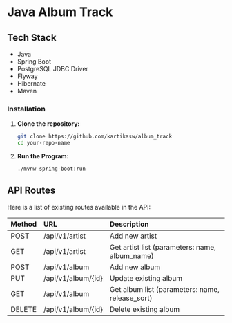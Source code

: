 # Java Album Track

## Tech Stack

- Java
- Spring Boot
- PostgreSQL JDBC Driver
- Flyway
- Hibernate
- Maven

### Installation

1. **Clone the repository:**

    ```sh
    git clone https://github.com/kartikasw/album_track
    cd your-repo-name
    ```
    
2. **Run the Program:**
   
   ```sh
   ./mvnw spring-boot:run
   ```
  
## API Routes

Here is a list of existing routes available in the API:

| Method   | URL                 | Description                                     |
| :------- |:------------------- | :---------------------------------------------- |
| POST     | /api/v1/artist      | Add new artist                                  |
| GET      | /api/v1/artist      | Get artist list (parameters: name, album_name)  |
| POST     | /api/v1/album       | Add new album                                   |
| PUT      | /api/v1/album/{id}  | Update existing album                           |
| GET      | /api/v1/album       | Get album list (parameters: name, release_sort) |
| DELETE   | /api/v1/album/{id}  | Delete existing album                           |
